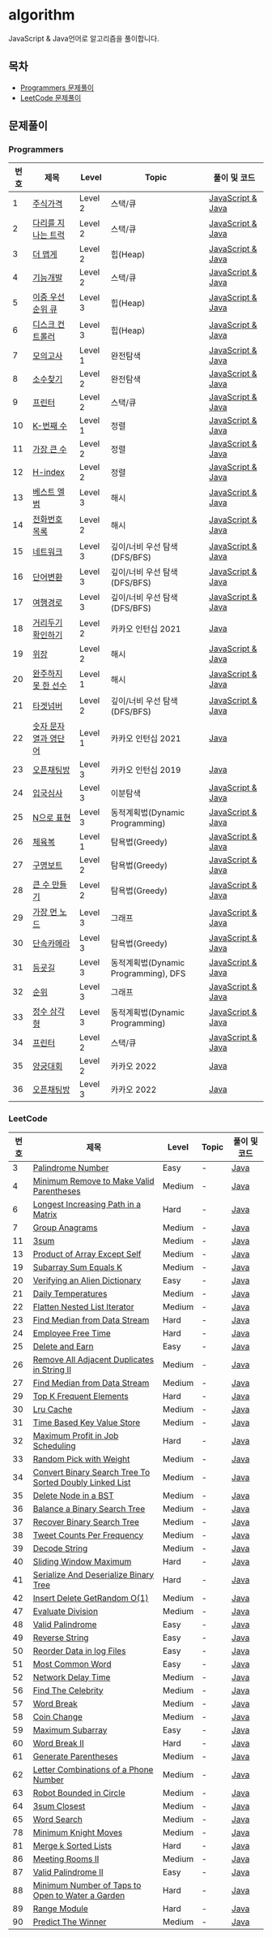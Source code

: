 # algorithm

JavaScript & Java언어로 알고리즘을 풀이합니다.

## 목차

- [Programmers 문제풀이](#programmers)
- [LeetCode 문제풀이](#leetcode)

## 문제풀이

### Programmers

| 번호 | 제목                                                                             | Level   | Topic                                | 풀이 및 코드                                                                                                                                                                                                                                                                        |
| ---- | -------------------------------------------------------------------------------- | ------- | ------------------------------------ | ----------------------------------------------------------------------------------------------------------------------------------------------------------------------------------------------------------------------------------------------------------------------------------- |
| 1    | [주식가격](https://programmers.co.kr/learn/courses/30/lessons/42584)             | Level 2 | 스택/큐                              | [JavaScript & Java](https://github.com/jstella96/algorithm/blob/dev/programmers/level-2/%EC%A3%BC%EC%8B%9D%EA%B0%80%EA%B2%A9/%EC%A3%BC%EC%8B%9D%EA%B0%80%EA%B2%A9.md)                                                                                                               |
| 2    | [다리를 지나는 트럭](https://programmers.co.kr/learn/courses/30/lessons/42583)   | Level 2 | 스택/큐                              | [JavaScript & Java](https://github.com/jstella96/algorithm/blob/dev/programmers/level-2/%EB%8B%A4%EB%A6%AC%EB%A5%BC-%EC%A7%80%EB%82%98%EB%8A%94-%ED%8A%B8%EB%9F%AD/%EB%8B%A4%EB%A6%AC%EB%A5%BC_%EC%A7%80%EB%82%98%EB%8A%94_%ED%8A%B8%EB%9F%AD.md)                                   |
| 3    | [더 맵게](https://programmers.co.kr/learn/courses/30/lessons/42626)              | Level 2 | 힙(Heap)                             | [JavaScript & Java](https://github.com/jstella96/algorithm/blob/dev/programmers/level-2/%EB%8D%94%EB%A7%B5%EA%B2%8C/%EB%8D%94_%EB%A7%B5%EA%B2%8C.md)                                                                                                                                |
| 4    | [기능개발](https://programmers.co.kr/learn/courses/30/lessons/42586)             | Level 2 | 스택/큐                              | [JavaScript & Java](https://github.com/jstella96/algorithm/blob/dev/programmers/level-2/%EA%B8%B0%EB%8A%A5%EA%B0%9C%EB%B0%9C/%EA%B8%B0%EB%8A%A5%EA%B0%9C%EB%B0%9C.md)                                                                                                               |
| 5    | [이중 우선순위 큐](https://programmers.co.kr/learn/courses/30/lessons/42628)     | Level 3 | 힙(Heap)                             | [JavaScript & Java](https://github.com/jstella96/algorithm/blob/dev/programmers/level-3/%EC%9D%B4%EC%A4%91-%EC%9A%B0%EC%84%A0%EC%88%9C%EC%9C%84-%ED%81%90/%EC%9D%B4%EC%A4%91_%EC%9A%B0%EC%84%A0%EC%88%9C%EC%9C%84_%ED%81%90.md)                                                     |
| 6    | [디스크 컨트롤러](https://programmers.co.kr/learn/courses/30/lessons/42627)      | Level 3 | 힙(Heap)                             | [JavaScript & Java](https://github.com/jstella96/algorithm/blob/dev/programmers/level-3/%EB%94%94%EC%8A%A4%ED%81%AC-%EC%BB%A8%ED%8A%B8%EB%A1%A4%EB%9F%AC/%EB%94%94%EC%8A%A4%ED%81%AC-%EC%BB%A8%ED%8A%B8%EB%A1%A4%EB%9F%AC.md)                                                       |
| 7    | [모의고사](https://programmers.co.kr/learn/courses/30/lessons/42840)             | Level 1 | 완전탐색                             | [JavaScript & Java](https://github.com/jstella96/algorithm/blob/dev/programmers/level-1/%EB%AA%A8%EC%9D%98%EA%B3%A0%EC%82%AC/%EB%AA%A8%EC%9D%98%EA%B3%A0%EC%82%AC.md)                                                                                                               |
| 8    | [소수찾기](https://programmers.co.kr/learn/courses/30/lessons/42839)             | Level 2 | 완전탐색                             | [JavaScript & Java](https://github.com/jstella96/algorithm/blob/dev/programmers/level-2/%EC%86%8C%EC%88%98%EC%B0%BE%EA%B8%B0/%EC%86%8C%EC%88%98%EC%B0%BE%EA%B8%B0.md)                                                                                                               |
| 9    | [프린터](https://programmers.co.kr/learn/courses/30/lessons/42587)               | Level 2 | 스택/큐                              | [JavaScript & Java](https://github.com/jstella96/algorithm/blob/dev/programmers/level-2/%ED%94%84%EB%A6%B0%ED%84%B0/%ED%94%84%EB%A6%B0%ED%84%B0.md)                                                                                                                                 |
| 10   | [K-번째 수](https://programmers.co.kr/learn/courses/30/lessons/42748)            | Level 1 | 정렬                                 | [JavaScript & Java](https://github.com/jstella96/algorithm/blob/dev/programmers/level-1/k-%EB%B2%88%EC%A7%B8%EC%9D%98-%EC%88%98/k_%EB%B2%88%EC%A7%B8%EC%9D%98_%EC%88%98.md)                                                                                                         |
| 11   | [가장 큰 수](https://programmers.co.kr/learn/courses/30/lessons/42746)           | Level 2 | 정렬                                 | [JavaScript & Java](https://github.com/jstella96/algorithm/blob/dev/programmers/level-2/%EA%B0%80%EC%9E%A5-%ED%81%B0-%EC%88%98/%EA%B0%80%EC%9E%A5-%ED%81%B0-%EC%88%98.md)                                                                                                           |
| 12   | [H-index](https://programmers.co.kr/learn/courses/30/lessons/42747)              | Level 2 | 정렬                                 | [JavaScript & Java](https://github.com/jstella96/algorithm/blob/dev/programmers/level-2/H-index/H_index.mds)                                                                                                                                                                        |
| 13   | [베스트 엘범](https://programmers.co.kr/learn/courses/30/lessons/42579)          | Level 3 | 해시                                 | [JavaScript & Java](https://github.com/jstella96/algorithm/blob/dev/programmers/level-3/%EB%B2%A0%EC%8A%A4%ED%8A%B8-%EC%95%A8%EB%B2%94/%EB%B2%A0%EC%8A%A4%ED%8A%B8-%EC%95%A8%EB%B2%94.md)                                                                                           |
| 14   | [전화번호 목록](https://programmers.co.kr/learn/courses/30/lessons/42577)        | Level 2 | 해시                                 | [JavaScript & Java](https://github.com/jstella96/algorithm/blob/dev/programmers/level-2/%EC%A0%84%ED%99%94%EB%B2%88%ED%98%B8_%EB%AA%A9%EB%A1%9D/%EC%A0%84%ED%99%94%EB%B2%88%ED%98%B8_%EB%AA%A9%EB%A1%9D.md)                                                                         |
| 15   | [네트워크](https://programmers.co.kr/learn/courses/30/lessons/43162)             | Level 3 | 깊이/너비 우선 탐색(DFS/BFS)         | [JavaScript & Java](https://github.com/jstella96/algorithm/blob/dev/programmers/level-3/%EB%84%A4%ED%8A%B8%EC%9B%8C%ED%81%AC/%EB%84%A4%ED%8A%B8%EC%9B%8C%ED%81%AC.md)                                                                                                               |
| 16   | [단어변환](https://programmers.co.kr/learn/courses/30/lessons/43163)             | Level 3 | 깊이/너비 우선 탐색(DFS/BFS)         | [JavaScript & Java](https://github.com/jstella96/algorithm/blob/dev/programmers/level-3/%EB%8B%A8%EC%96%B4%EB%B3%80%ED%99%98/%EB%8B%A8%EC%96%B4%EB%B3%80%ED%99%98.md)                                                                                                               |
| 17   | [여행경로](https://programmers.co.kr/learn/courses/30/lessons/43164)             | Level 3 | 깊이/너비 우선 탐색(DFS/BFS)         | [JavaScript & Java](https://github.com/jstella96/algorithm/blob/dev/programmers/level-3/%EC%97%AC%ED%96%89%EA%B2%BD%EB%A1%9C/%EC%97%AC%ED%96%89%EA%B2%BD%EB%A1%9C.md)                                                                                                               |
| 18   | [거리두기 확인하기](https://programmers.co.kr/learn/courses/30/lessons/81302)    | Level 2 | 카카오 인턴십 2021                   | [Java](https://github.com/jstella96/algorithm/blob/dev/programmers/%EA%B8%B0%EC%B6%9C%EB%AC%B8%EC%A0%9C/%EA%B1%B0%EB%A6%AC%EB%91%90%EA%B8%B0-%ED%99%95%EC%9D%B8%ED%95%98%EA%B8%B0/%EA%B1%B0%EB%A6%AC%EB%91%90%EA%B8%B0-%ED%99%95%EC%9D%B8%ED%95%98%EA%B8%B0.md)                     |
| 19   | [위장](https://programmers.co.kr/learn/courses/30/lessons/42578)                 | Level 2 | 해시                                 | [JavaScript & Java](https://github.com/jstella96/algorithm/blob/dev/programmers/level-2/%EC%9C%84%EC%9E%A5/%EC%9C%84%EC%9E%A5.md)                                                                                                                                                   |
| 20   | [완주하지 못 한 선수](https://programmers.co.kr/learn/courses/30/lessons/42576)  | Level 1 | 해시                                 | [JavaScript & Java](https://github.com/jstella96/algorithm/blob/dev/programmers/level-1/%EC%99%84%EC%A3%BC%ED%95%98%EC%A7%80-%EB%AA%BB-%ED%95%9C-%EC%84%A0%EC%88%98/%EC%99%84%EC%A3%BC%ED%95%98%EC%A7%80_%EB%AA%BB_%ED%95%9C_%EC%84%A0%EC%88%98.md)                                 |
| 21   | [타겟넘버](https://programmers.co.kr/learn/courses/30/lessons/43165)             | Level 2 | 깊이/너비 우선 탐색(DFS/BFS)         | [JavaScript & Java](https://github.com/jstella96/algorithm/blob/dev/programmers/level-2/%ED%83%80%EA%B2%9F-%EB%84%98%EB%B2%84/%ED%83%80%EA%B2%9F-%EB%84%98%EB%B2%84.md)                                                                                                             |
| 22   | [숫자 문자열과 영단어](https://programmers.co.kr/learn/courses/30/lessons/81301) | Level 1 | 카카오 인턴십 2021                   | [Java](https://github.com/jstella96/algorithm/blob/dev/programmers/%EA%B8%B0%EC%B6%9C%EB%AC%B8%EC%A0%9C/%EC%88%AB%EC%9E%90-%EB%AC%B8%EC%9E%90%EC%97%B4%EA%B3%BC-%EC%98%81%EB%8B%A8%EC%96%B4/%EC%88%AB%EC%9E%90-%EB%AC%B8%EC%9E%90%EC%97%B4%EA%B3%BC-%EC%98%81%EB%8B%A8%EC%96%B4.md) |
| 23   | [오픈채팅방](https://programmers.co.kr/learn/courses/30/lessons/42888)           | Level 3 | 카카오 인턴십 2019                   | [Java](https://github.com/jstella96/algorithm/blob/dev/programmers/%EA%B8%B0%EC%B6%9C%EB%AC%B8%EC%A0%9C/%EC%98%A4%ED%94%88%EC%B1%84%ED%8C%85%EB%B0%A9/%EC%98%A4%ED%94%88%EC%B1%84%ED%8C%85%EB%B0%A9.md)                                                                             |
| 24   | [입국심사](https://programmers.co.kr/learn/courses/30/lessons/43238)             | Level 3 | 이분탐색                             | [JavaScript & Java](https://github.com/jstella96/algorithm/blob/dev/programmers/level-3/%EC%9E%85%EA%B5%AD%EC%8B%AC%EC%82%AC/%EC%9E%85%EA%B5%AD%EC%8B%AC%EC%82%AC.md)                                                                                                               |
| 25   | [N으로 표현](https://programmers.co.kr/learn/courses/30/lessons/42895)           | Level 3 | 동적계획법(Dynamic Programming)      | [JavaScript & Java](https://github.com/jstella96/algorithm/blob/dev/programmers/level-3/N%EC%9C%BC%EB%A1%9C%ED%91%9C%ED%98%84/N%EC%9C%BC%EB%A1%9C%ED%91%9C%ED%98%84.md)                                                                                                             |
| 26   | [체육복](https://programmers.co.kr/learn/courses/30/lessons/42862)               | Level 1 | 탐욕법(Greedy)                       | [JavaScript & Java](https://github.com/jstella96/algorithm/blob/dev/programmers/level-1/%EC%B2%B4%EC%9C%A1%EB%B3%B5/%EC%B2%B4%EC%9C%A1%EB%B3%B5.md)                                                                                                                                 |
| 27   | [구명보트](https://programmers.co.kr/learn/courses/30/lessons/42885)             | Level 2 | 탐욕법(Greedy)                       | [JavaScript & Java](https://github.com/jstella96/algorithm/blob/dev/programmers/level-2/%EA%B5%AC%EB%AA%85%EB%B3%B4%ED%8A%B8/%EA%B5%AC%EB%AA%85%EB%B3%B4%ED%8A%B8.md)                                                                                                               |
| 28   | [큰 수 만들기](https://programmers.co.kr/learn/courses/30/lessons/42883)         | Level 2 | 탐욕법(Greedy)                       | [JavaScript & Java](https://github.com/jstella96/algorithm/blob/dev/programmers/level-2/%ED%81%B0_%EC%88%98_%EB%A7%8C%EB%93%A4%EA%B8%B0/%ED%81%B0_%EC%88%98_%EB%A7%8C%EB%93%A4%EA%B8%B0.md)                                                                                         |
| 29   | [가장 먼 노드](https://programmers.co.kr/learn/courses/30/lessons/49189)         | Level 3 | 그래프                               | [JavaScript & Java](https://github.com/jstella96/algorithm/blob/dev/programmers/level-3/%EA%B0%80%EC%9E%A5-%EB%A8%BC-%EB%85%B8%EB%93%9C/%EA%B0%80%EC%9E%A5-%EB%A8%BC-%EB%85%B8%EB%93%9C.md)                                                                                         |
| 30   | [단속카메라](https://programmers.co.kr/learn/courses/30/lessons/42884)           | Level 3 | 탐욕법(Greedy)                       | [JavaScript & Java](https://github.com/jstella96/algorithm/blob/dev/programmers/level-3/%EB%8B%A8%EC%86%8D%EC%B9%B4%EB%A9%94%EB%9D%BC/%EB%8B%A8%EC%86%8D%EC%B9%B4%EB%A9%94%EB%9D%BC.md)                                                                                             |
| 31   | [등굣길](https://programmers.co.kr/learn/courses/30/lessons/42898)               | Level 3 | 동적계획법(Dynamic Programming), DFS | [JavaScript & Java](https://github.com/jstella96/algorithm/blob/dev/programmers/level-3/%EB%93%B1%EA%B5%A3%EA%B8%B8/%EB%93%B1%EA%B5%A3%EA%B8%B8.md)                                                                                                                                 |
| 32   | [순위](https://programmers.co.kr/learn/courses/30/lessons/49191)                 | Level 3 | 그래프                               | [JavaScript & Java](https://github.com/jstella96/algorithm/blob/dev/programmers/level-3/%EC%88%9C%EC%9C%84/%EC%88%9C%EC%9C%84.md)                                                                                                                                                   |
| 33   | [정수 삼각형](https://programmers.co.kr/learn/courses/30/lessons/43105)          | Level 3 | 동적계획법(Dynamic Programming)      | [JavaScript & Java](https://github.com/jstella96/algorithm/blob/dev/programmers/level-3/%EC%A0%95%EC%88%98%EC%82%BC%EA%B0%81%ED%98%95/%EC%A0%95%EC%88%98%EC%82%BC%EA%B0%81%ED%98%95.md)                                                                                             |
| 34   | [프린터](https://programmers.co.kr/learn/courses/30/lessons/42587)               | Level 2 | 스택/큐                              | [JavaScript & Java](https://github.com/jstella96/algorithm/blob/dev/programmers/level-2/%ED%94%84%EB%A6%B0%ED%84%B0/%ED%94%84%EB%A6%B0%ED%84%B0.md)                                                                                                                                 |
| 35   | [양궁대회](https://programmers.co.kr/learn/courses/30/lessons/92342)             | Level 2 | 카카오 2022                          | [Java](https://github.com/jstella96/algorithm/blob/dev/programmers/%EA%B8%B0%EC%B6%9C%EB%AC%B8%EC%A0%9C/%EC%96%91%EA%B6%81%EB%8C%80%ED%9A%8C/%EC%96%91%EA%B6%81%EB%8C%80%ED%9A%8C.md)                                                                                               |
| 36   | [오픈채팅방](https://programmers.co.kr/learn/courses/30/lessons/92343)           | Level 3 | 카카오 2022                          | [Java](https://github.com/jstella96/algorithm/blob/dev/programmers/%EA%B8%B0%EC%B6%9C%EB%AC%B8%EC%A0%9C/%EC%98%A4%ED%94%88%EC%B1%84%ED%8C%85%EB%B0%A9/%EC%98%A4%ED%94%88%EC%B1%84%ED%8C%85%EB%B0%A9.md)                                                                             |

### LeetCode

| 번호 | 제목                                                                                                                                              | Level  | Topic | 풀이 및 코드                                                                                                                                                                               |
| ---- | ------------------------------------------------------------------------------------------------------------------------------------------------- | ------ | ----- | ------------------------------------------------------------------------------------------------------------------------------------------------------------------------------------------ |
| 3    | [Palindrome Number](https://leetcode.com/problems/palindrome-number/)                                                                             | Easy   | -     | [Java](https://github.com/jstella96/algorithm/blob/dev/leetcode/easy/palindrome-number/palindrome-number.md)                                                                               |
| 4    | [Minimum Remove to Make Valid Parentheses](https://leetcode.com/problems/minimum-remove-to-make-valid-parentheses/)                               | Medium | -     | [Java](https://github.com/jstella96/algorithm/blob/dev/leetcode/medium/minimum-remove-to-make-valid-parentheses/minimum-remove-to-make-valid-parentheses.md)                               |
| 6    | [Longest Increasing Path in a Matrix](https://leetcode.com/problems/longest-increasing-path-in-a-matrix/)                                         | Hard   | -     | [Java](https://github.com/jstella96/algorithm/blob/dev/leetcode/hard/longest-increasing-path-in-a-matrix/longest-increasing-path-in-a-matrix.md)                                           |
| 7    | [Group Anagrams](https://leetcode.com/problems/group-anagrams/)                                                                                   | Medium | -     | [Java](https://github.com/jstella96/algorithm/blob/dev/leetcode/medium/group-anagrams/group-anagrams.md)                                                                                   |
| 11   | [3sum](https://leetcode.com/problems/3sum/)                                                                                                       | Medium | -     | [Java](https://github.com/jstella96/algorithm/blob/dev/leetcode/medium/3sum/3sum.md)                                                                                                       |
| 13   | [Product of Array Except Self](https://leetcode.com/problems/product-of-array-except-self/)                                                       | Medium | -     | [Java](https://github.com/jstella96/algorithm/blob/dev/leetcode/medium/product-of-array-except-self/product-of-array-except-self.md)                                                       |
| 19   | [Subarray Sum Equals K](https://leetcode.com/problems/subarray-sum-equals-k/)                                                                     | Medium | -     | [Java](https://github.com/jstella96/algorithm/blob/dev/leetcode/medium/subarray-sum-equals-k/subarray-sum-equals-k.md)                                                                     |
| 20   | [Verifying an Alien Dictionary](https://leetcode.com/problems/verifying-an-alien-dictionary/)                                                     | Easy   | -     | [Java](https://github.com/jstella96/algorithm/blob/dev/leetcode/easy/verifying-an-alien-dictionary/verifying-an-alien-dictionary.md)                                                       |
| 21   | [Daily Temperatures](https://leetcode.com/problems/daily-temperatures/)                                                                           | Medium | -     | [Java](https://github.com/jstella96/algorithm/blob/dev/leetcode/medium/daily-temperatures/daily-temperatures.md)                                                                           |
| 22   | [Flatten Nested List Iterator](https://leetcode.com/problems/flatten-nested-list-iterator/)                                                       | Medium | -     | [Java](https://github.com/jstella96/algorithm/blob/dev/leetcode/medium/flatten-nested-list-iterator/flatten-nested-list-iterator.md)                                                       |
| 23   | [Find Median from Data Stream](https://leetcode.com/problems/find-median-from-data-stream/)                                                       | Hard   | -     | [Java](https://github.com/jstella96/algorithm/blob/dev/leetcode/hard/find-median-from-data-stream/find-median-from-data-stream.md)                                                         |
| 24   | [Employee Free Time](https://leetcode.com/problems/employee-free-time/)                                                                           | Hard   | -     | [Java](https://github.com/jstella96/algorithm/blob/dev/leetcode/hard/employee-free-time/employee-free-time.md)                                                                             |
| 25   | [Delete and Earn](https://leetcode.com/problems/delete-and-earn/)                                                                                 | Easy   | -     | [Java](https://github.com/jstella96/algorithm/blob/dev/leetcode/medium/delete-and-earn/delete-and-earn.md)                                                                                 |
| 26   | [Remove All Adjacent Duplicates in String II](https://leetcode.com/problems/remove-all-adjacent-duplicates-in-string-ii/)                         | Medium | -     | [Java](https://github.com/jstella96/algorithm/blob/dev/leetcode/medium/remove-all-adjacent-duplicates-in-string-ii/remove-all-adjacent-duplicates-in-string-ii.md)                         |
| 27   | [Find Median from Data Stream](https://leetcode.com/problems/merge-intervals/)                                                                    | Medium | -     | [Java](https://github.com/jstella96/algorithm/blob/dev/leetcode/medium/merge-intervals/merge-intervals.md)                                                                                 |
| 29   | [Top K Frequent Elements](https://leetcode.com/problems/top-k-frequent-elements/)                                                                 | Hard   | -     | [Java](https://github.com/jstella96/algorithm/blob/dev/leetcode/medium/top-k-frequent-elements/top-k-frequent-elements.md)                                                                 |
| 30   | [Lru Cache](https://leetcode.com/problems/lru-cache/)                                                                                             | Medium | -     | [Java](https://github.com/jstella96/algorithm/blob/dev/leetcode/medium/lru-cache/lru-cache.md)                                                                                             |
| 31   | [Time Based Key Value Store](https://leetcode.com/problems/time-based-key-value-store/)                                                           | Medium | -     | [Java](https://github.com/jstella96/algorithm/blob/dev/leetcode/medium/time-based-key-value-store/time-based-key-value-store.md)                                                           |
| 32   | [Maximum Profit in Job Scheduling](https://leetcode.com/problems/maximum-profit-in-job-scheduling/)                                               | Hard   | -     | [Java](https://github.com/jstella96/algorithm/blob/dev/leetcode/hard/maximum-profit-in-job-scheduling/maximum-profit-in-job-scheduling.md)                                                 |
| 33   | [Random Pick with Weight](https://leetcode.com/problems/random-pick-with-weight/)                                                                 | Medium | -     | [Java](https://github.com/jstella96/algorithm/blob/dev/leetcode/medium/random-pick-with-weight/random-pick-with-weight.md)                                                                 |
| 34   | [Convert Binary Search Tree To Sorted Doubly Linked List](https://leetcode.com/problems/convert-binary-search-tree-to-sorted-doubly-linked-list/) | Medium | -     | [Java](https://github.com/jstella96/algorithm/blob/dev/leetcode/medium/convert-binary-search-tree-to-sorted-doubly-linked-list/convert-binary-search-tree-to-sorted-doubly-linked-list.md) |
| 35   | [Delete Node in a BST](https://leetcode.com/problems/delete-node-in-a-bst/)                                                                       | Medium | -     | [Java](https://github.com/jstella96/algorithm/blob/dev/leetcode/medium/delete-node-in-a-bst/delete-node-in-a-bst.md)                                                                       |
| 36   | [Balance a Binary Search Tree](https://leetcode.com/problems/balance-a-binary-search-tree/)                                                       | Medium | -     | [Java](https://github.com/jstella96/algorithm/blob/dev/leetcode/medium/balance-a-binary-search-tree/balance-a-binary-search-tree.md)                                                       |
| 37   | [Recover Binary Search Tree](https://leetcode.com/problems/recover-binary-search-tree/)                                                           | Medium | -     | [Java](https://github.com/jstella96/algorithm/blob/dev/leetcode/medium/recover-binary-search-tree/recover-binary-search-tree.md)                                                           |
| 38   | [Tweet Counts Per Frequency](https://leetcode.com/problems/tweet-counts-per-frequency/)                                                           | Medium | -     | [Java](https://github.com/jstella96/algorithm/blob/dev/leetcode/medium/tweet-counts-per-frequency/tweet-counts-per-frequency.md)                                                           |
| 39   | [Decode String](https://leetcode.com/problems/decode-string/)                                                                                     | Medium | -     | [Java](https://github.com/jstella96/algorithm/blob/dev/leetcode/medium/decode-string/decode-string.md)                                                                                     |
| 40   | [Sliding Window Maximum](https://leetcode.com/problems/sliding-window-maximum/)                                                                   | Hard   | -     | [Java](https://github.com/jstella96/algorithm/blob/dev/leetcode/hard/sliding-window-maximum/sliding-window-maximum.md)                                                                     |
| 41   | [Serialize And Deserialize Binary Tree](https://leetcode.com/problems/serialize-and-deserialize-binary-tree/)                                     | Hard   | -     | [Java](https://github.com/jstella96/algorithm/blob/dev/leetcode/hard/serialize-and-deserialize-binary-tree/serialize-and-deserialize-binary-tree.md)                                       |
| 42   | [Insert Delete GetRandom O(1)](https://leetcode.com/problems/insert-delete-getrandom-o1/)                                                         | Medium | -     | [Java](https://github.com/jstella96/algorithm/blob/dev/leetcode/medium/insert-delete-getrandom-o1/insert-delete-getrandom-o1.md)                                                           |
| 47   | [Evaluate Division](https://leetcode.com/problems/evaluate-division/)                                                                             | Medium | -     | [Java](https://github.com/jstella96/algorithm/blob/dev/leetcode/medium/evaluate-division/evaluate-division.md)                                                                             |
| 48   | [Valid Palindrome](https://leetcode.com/problems/valid-palindrome/)                                                                               | Easy   | -     | [Java](https://github.com/jstella96/algorithm/blob/dev/leetcode/easy/valid-palindrome/valid-palindrome.md)                                                                                 |
| 49   | [Reverse String](https://leetcode.com/problems/reverse-string/)                                                                                   | Easy   | -     | [Java](https://github.com/jstella96/algorithm/blob/dev/leetcode/easy/reverse-string/reverse-string.md)                                                                                     |
| 50   | [Reorder Data in log Files](https://leetcode.com/problems/reorder-data-in-log-files/)                                                             | Easy   | -     | [Java](https://github.com/jstella96/algorithm/blob/dev/leetcode/easy/reorder-data-in-log-files/reorder-data-in-log-files.md)                                                               |
| 51   | [Most Common Word](https://leetcode.com/problems/most-common-word/)                                                                               | Easy   | -     | [Java](https://github.com/jstella96/algorithm/blob/dev/leetcode/easy/most-common-word/most-common-word.md)                                                                                 |
| 52   | [Network Delay Time](https://leetcode.com/problems/network-delay-time/)                                                                           | Medium | -     | [Java](https://github.com/jstella96/algorithm/blob/dev/leetcode/medium/network-delay-time/network-delay-time.md)                                                                           |
| 56   | [Find The Celebrity](https://leetcode.com/problems/find-the-celebrity/)                                                                           | Medium | -     | [Java](https://github.com/jstella96/algorithm/blob/dev/leetcode/medium/find-the-celebrity/find-the-celebrity.md)                                                                           |
| 57   | [Word Break](https://leetcode.com/problems/word-break/)                                                                                           | Medium | -     | [Java](https://github.com/jstella96/algorithm/blob/dev/leetcode/medium/word-break/word-break.md)                                                                                           |
| 58   | [Coin Change](https://leetcode.com/problems/coin-change/)                                                                                         | Medium | -     | [Java](https://github.com/jstella96/algorithm/blob/dev/leetcode/medium/coin-change/coin-change.md)                                                                                         |
| 59   | [Maximum Subarray](https://leetcode.com/problems/maximum-subarray/)                                                                               | Easy   | -     | [Java](https://github.com/jstella96/algorithm/blob/dev/leetcode/easy/maximum-subarray/maximum-subarray.md)                                                                                 |
| 60   | [Word Break II](https://leetcode.com/problems/word-break-ii/)                                                                                     | Hard   | -     | [Java](https://github.com/jstella96/algorithm/blob/dev/leetcode/hard/word-break-ii/word-break-ii.md)                                                                                       |
| 61   | [Generate Parentheses](https://leetcode.com/problems/generate-parentheses/)                                                                       | Medium | -     | [Java](https://github.com/jstella96/algorithm/blob/dev/leetcode/medium/generate-parentheses/generate-parentheses.md)                                                                       |
| 62   | [Letter Combinations of a Phone Number](https://leetcode.com/problems/letter-combinations-of-a-phone-number/)                                     | Medium | -     | [Java](https://github.com/jstella96/algorithm/blob/dev/leetcode/medium/letter-combinations-of-a-phone-number/letter-combinations-of-a-phone-number.md)                                     |
| 63   | [Robot Bounded in Circle](https://leetcode.com/problems/robot-bounded-in-circle/)                                                                 | Medium | -     | [Java](https://github.com/jstella96/algorithm/blob/dev/leetcode/medium/robot-bounded-in-circle/robot-bounded-in-circle.md)                                                                 |
| 64   | [3sum Closest](https://leetcode.com/problems/3sum-closest/)                                                                                       | Medium | -     | [Java](https://github.com/jstella96/algorithm/blob/dev/leetcode/medium/3sum-closest/3sum-closest.md)                                                                                       |
| 65   | [Word Search](https://leetcode.com/problems/word-search/)                                                                                         | Medium | -     | [Java](https://github.com/jstella96/algorithm/blob/dev/leetcode/medium/word-search/word-search.md)                                                                                         |
| 78   | [Minimum Knight Moves](https://leetcode.com/problems/minimum-knight-moves/)                                                                       | Medium | -     | [Java](https://github.com/jstella96/algorithm/blob/dev/leetcode/medium/minimum-knight-moves/minimum-knight-moves.md)                                                                       |
| 81   | [Merge k Sorted Lists](https://leetcode.com/problems/merge-k-sorted-lists/)                                                                       | Hard   | -     | [Java](https://github.com/jstella96/algorithm/blob/dev/leetcode/hard/merge-k-sorted-lists/merge-k-sorted-lists.md)                                                                         |
| 86   | [Meeting Rooms II](https://leetcode.com/problems/meeting-rooms-ii/)                                                                               | Medium | -     | [Java](https://github.com/jstella96/algorithm/blob/dev/leetcode/medium/meeting-rooms-ii/meeting-rooms-ii.md)                                                                               |
| 87   | [Valid Palindrome II](https://leetcode.com/problems/valid-palindrome-ii)                                                                          | Easy   | -     | [Java](https://github.com/jstella96/algorithm/blob/dev/leetcode/easy/valid-palindrome-ii/valid-palindrome-ii.md)                                                                           |
| 88   | [Minimum Number of Taps to Open to Water a Garden](https://leetcode.com/problems/minimum-number-of-taps-to-open-to-water-a-garden/)               | Hard   | -     | [Java](https://github.com/jstella96/algorithm/blob/dev/leetcode/hard/minimum-number-of-taps-to-open-to-water-a-garden/minimum-number-of-taps-to-open-to-water-a-garden.md)                 |
| 89   | [Range Module](https://leetcode.com/problems/range-module)                                                                                        | Hard   | -     | [Java](https://github.com/jstella96/algorithm/blob/dev/leetcode/hard/range-module/range-module.md)                                                                                         |
| 90   | [Predict The Winner](https://leetcode.com/problems/predict-the-winner)                                                                            | Medium | -     | [Java](https://github.com/jstella96/algorithm/blob/dev/leetcode/medium/predict-the-winner/predict-the-winner.md)                                                                           |
